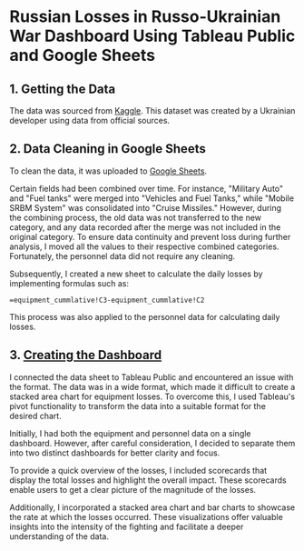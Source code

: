 
# Russian Losses in Russo-Ukrainian War Dashboard Using Tableau Public and Google Sheets

## 1. Getting the Data 

The data was sourced from [Kaggle](https://www.kaggle.com/datasets/piterfm/2022-ukraine-russian-war?select=russia_losses_equipment.csv). This dataset was created by a Ukrainian developer using data from official sources. 

## 2. Data Cleaning in Google Sheets

To clean the data, it was uploaded to [Google Sheets](https://docs.google.com/spreadsheets/d/1uIm3k2pBrlUzFm_mRHaSYpQWVqVXjivtTLzFpkv6PNQ/edit?usp=sharing).



Certain fields had been combined over time. For instance, "Military Auto" and "Fuel tanks" were merged into "Vehicles and Fuel Tanks," while "Mobile SRBM System" was consolidated into "Cruise Missiles." However, during the combining process, the old data was not transferred to the new category, and any data recorded after the merge was not included in the original category. To ensure data continuity and prevent loss during further analysis, I moved all the values to their respective combined categories. Fortunately, the personnel data did not require any cleaning.

Subsequently, I created a new sheet to calculate the daily losses by implementing formulas such as:


```
=equipment_cummlative!C3-equipment_cummlative!C2
```

This process was also applied to the personnel data for calculating daily losses.


## 3. [Creating the Dashboard](https://public.tableau.com/app/profile/ashley.levy8624/viz/RussianLossesinRusso-UkrainianWar/Dashboard23) 

I connected the data sheet to Tableau Public and encountered an issue with the format. The data was in a wide format, which made it difficult to create a stacked area chart for equipment losses. To overcome this, I used Tableau's pivot functionality to transform the data into a suitable format for the desired chart.

Initially, I had both the equipment and personnel data on a single dashboard. However, after careful consideration, I decided to separate them into two distinct dashboards for better clarity and focus.

To provide a quick overview of the losses, I included scorecards that display the total losses and highlight the overall impact. These scorecards enable users to get a clear picture of the magnitude of the losses.

Additionally, I incorporated a stacked area chart and bar charts to showcase the rate at which the losses occurred. These visualizations offer valuable insights into the intensity of the fighting and facilitate a deeper understanding of the data.
